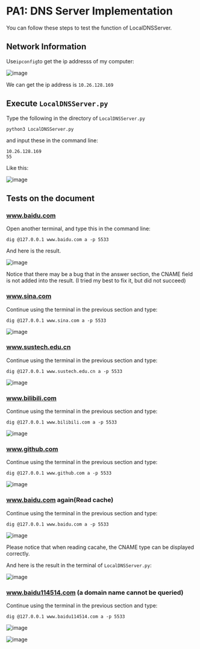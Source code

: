 # PA1: DNS Server Implementation

You can follow these steps to test the function of LocalDNSServer.

## Network Information
Use`ipconfig`to get the ip addresss of my computer:

![image](https://user-images.githubusercontent.com/64548919/160831590-d1d19e1b-5a08-4a89-8868-bb8fde280f47.png)

We can get the ip address is `10.26.128.169`

## Execute `LocalDNSServer.py`
Type the following in the directory of `LocalDNSServer.py`
```
python3 LocalDNSServer.py
```

and input these in the command line:

```
10.26.128.169
55
```

Like this:

![image](https://user-images.githubusercontent.com/64548919/160832457-ac0f3210-ba07-4e3c-8ea0-f64092cdaf97.png)

## Tests on the document

### www.baidu.com
Open another terminal, and type this in the command line:

```
dig @127.0.0.1 www.baidu.com a -p 5533
```

And here is the result.

![image](https://user-images.githubusercontent.com/64548919/160832810-366460ac-f93d-46a1-a778-f48b1952d4ce.png)

Notice that there may be a bug that in the answer section, the CNAME field is not added into the result. (I tried my best to fix it, but did not succeed)

### www.sina.com
Continue using the terminal in the previous section and type:

```
dig @127.0.0.1 www.sina.com a -p 5533
```

![image](https://user-images.githubusercontent.com/64548919/160833337-4796c863-b453-4888-9bfa-b2f08847e5a4.png)

### www.sustech.edu.cn
Continue using the terminal in the previous section and type:

```
dig @127.0.0.1 www.sustech.edu.cn a -p 5533
```

![image](https://user-images.githubusercontent.com/64548919/160833563-7343c576-1728-4bad-8516-f5a1266fb1d5.png)

### www.bilibili.com
Continue using the terminal in the previous section and type:

```
dig @127.0.0.1 www.bilibili.com a -p 5533
```

![image](https://user-images.githubusercontent.com/64548919/160833774-a406db42-72de-4abc-b403-972484a6d14f.png)

### www.github.com
Continue using the terminal in the previous section and type:

```
dig @127.0.0.1 www.github.com a -p 5533
```

![image](https://user-images.githubusercontent.com/64548919/160833891-80025b05-e74c-4692-81c4-d150c01c089e.png)

### www.baidu.com again(Read cache)
Continue using the terminal in the previous section and type:

```
dig @127.0.0.1 www.baidu.com a -p 5533
```

![image](https://user-images.githubusercontent.com/64548919/160834609-8a89e632-771f-4535-9193-a1b5dca03cfc.png)

Please notice that when reading cacahe, the CNAME type can be displayed correctly.

And here is the result in the terminal of `LocalDNSServer.py`:

![image](https://user-images.githubusercontent.com/64548919/160834811-030903e6-3e9a-4de3-8560-ea4617ddad71.png)

### www.baidu114514.com (a domain name cannot be queried)

Continue using the terminal in the previous section and type:

```
dig @127.0.0.1 www.baidu114514.com a -p 5533
```

![image](https://user-images.githubusercontent.com/64548919/160837903-e3b698a1-e791-47a8-9e57-f571696516c5.png)

![image](https://user-images.githubusercontent.com/64548919/160837939-89cd47de-ad5d-43e0-b0f7-71d5cddf30be.png)


